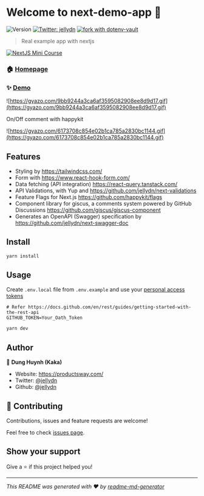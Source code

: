 # Welcome to next-demo-app 👋

![Version](https://img.shields.io/badge/version-0.1.0-blue.svg?cacheSeconds=2592000)
[![Twitter: jellydn](https://img.shields.io/twitter/follow/jellydn.svg?style=social)](https://twitter.com/jellydn)
[![fork with dotenv-vault](https://badge.dotenv.org/fork.svg?r=1)](https://vault.dotenv.org/project/vlt_a5bfe9e2ab26c857be636137675b81be14bb55fc55fc1bde19ec45db936eb468/example)

> Real example app with nextjs

[![NextJS Mini Course](https://img.youtube.com/vi/CwjySicuyGQ/0.jpg)](https://www.youtube.com/watch?v=CwjySicuyGQ)

### 🏠 [Homepage](https://github.com/jellydn/next-demo-app)

### ✨ [Demo](https://next-demo-app.productsway.com/)

![https://gyazo.com/9bb9244a3ca6af3595082908ee8d9d17.gif](https://gyazo.com/9bb9244a3ca6af3595082908ee8d9d17.gif)

On/Off comment with happykit

![https://gyazo.com/6173708c854e02b1ca785a2830bc1144.gif](https://gyazo.com/6173708c854e02b1ca785a2830bc1144.gif)

## Features

- Styling by https://tailwindcss.com/
- Form with https://www.react-hook-form.com/
- Data fetching (API integration) https://react-query.tanstack.com/
- API Validations, with Yup and
  https://github.com/jellydn/next-validations
- Feature Flags for Next.js https://github.com/happykit/flags
- Component library for giscus, a comments system powered by GitHub Discussions https://github.com/giscus/giscus-component
- Generates an OpenAPI (Swagger) specification by https://github.com/jellydn/next-swagger-doc

## Install

```sh
yarn install
```

## Usage

Create `.env.local` file from `.env.example` and
use your [personal access tokens](https://docs.github.com/en/rest/guides/getting-started-with-the-rest-api#using-personal-access-tokens)

```env
# Refer https://docs.github.com/en/rest/guides/getting-started-with-the-rest-api
GITHUB_TOKEN=Your_Oath_Token
```

```sh
yarn dev
```

## Author

👤 **Dung Huynh (Kaka)**

- Website: https://productsway.com/
- Twitter: [@jellydn](https://twitter.com/jellydn)
- Github: [@jellydn](https://github.com/jellydn)

## 🤝 Contributing

Contributions, issues and feature requests are welcome!

Feel free to check [issues page](https://github.com/jellydn/next-demo-app/issues).

## Show your support

Give a ⭐️ if this project helped you!

---

_This README was generated with ❤️ by [readme-md-generator](https://github.com/kefranabg/readme-md-generator)_

